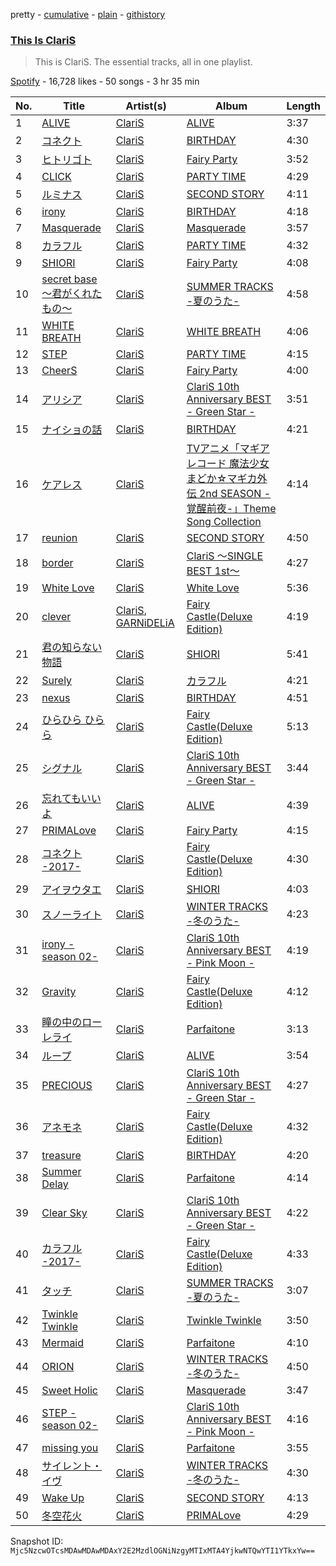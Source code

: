 pretty - [cumulative](/playlists/cumulative/37i9dQZF1DZ06evO36zBDs.md) - [plain](/playlists/plain/37i9dQZF1DZ06evO36zBDs) - [githistory](https://github.githistory.xyz/mackorone/spotify-playlist-archive/blob/main/playlists/plain/37i9dQZF1DZ06evO36zBDs)

### [This Is ClariS](https://open.spotify.com/playlist/37i9dQZF1DZ06evO36zBDs)

> This is ClariS\. The essential tracks, all in one playlist.

[Spotify](https://open.spotify.com/user/spotify) - 16,728 likes - 50 songs - 3 hr 35 min

| No. | Title | Artist(s) | Album | Length |
|---|---|---|---|---|
| 1 | [ALIVE](https://open.spotify.com/track/5cBmwNnKGLPRCQWzFS0r0Y) | [ClariS](https://open.spotify.com/artist/5htVtReJ3NAwcAdxdHpim3) | [ALIVE](https://open.spotify.com/album/7lpsmkTYFRiDNIDyKRRLXP) | 3:37 |
| 2 | [コネクト](https://open.spotify.com/track/3DZG4wc2NQbgjR2m8iXpG1) | [ClariS](https://open.spotify.com/artist/5htVtReJ3NAwcAdxdHpim3) | [BIRTHDAY](https://open.spotify.com/album/4bRHjrsaHEtOVdxmZrFAy7) | 4:30 |
| 3 | [ヒトリゴト](https://open.spotify.com/track/3Un2d5mEp5yLqaITkb1mS8) | [ClariS](https://open.spotify.com/artist/5htVtReJ3NAwcAdxdHpim3) | [Fairy Party](https://open.spotify.com/album/34cOizYrnROPXji1gfR38k) | 3:52 |
| 4 | [CLICK](https://open.spotify.com/track/3lVjrhRTt8nQ99kan7pOmj) | [ClariS](https://open.spotify.com/artist/5htVtReJ3NAwcAdxdHpim3) | [PARTY TIME](https://open.spotify.com/album/66y4Wxg2FCFTr6g67NXfYY) | 4:29 |
| 5 | [ルミナス](https://open.spotify.com/track/2imEBsXVoLpYTqkTAfycay) | [ClariS](https://open.spotify.com/artist/5htVtReJ3NAwcAdxdHpim3) | [SECOND STORY](https://open.spotify.com/album/33dTcMAujg3u1lpBsbUsWx) | 4:11 |
| 6 | [irony](https://open.spotify.com/track/3qLPnTQYkTObObPgncJQyS) | [ClariS](https://open.spotify.com/artist/5htVtReJ3NAwcAdxdHpim3) | [BIRTHDAY](https://open.spotify.com/album/4bRHjrsaHEtOVdxmZrFAy7) | 4:18 |
| 7 | [Masquerade](https://open.spotify.com/track/2NZ0LH20J4E7XiHdTMPsm5) | [ClariS](https://open.spotify.com/artist/5htVtReJ3NAwcAdxdHpim3) | [Masquerade](https://open.spotify.com/album/0pd3XK1IV3sHiJeQYselxG) | 3:57 |
| 8 | [カラフル](https://open.spotify.com/track/1w25qP6ViEMw24RdawuWZC) | [ClariS](https://open.spotify.com/artist/5htVtReJ3NAwcAdxdHpim3) | [PARTY TIME](https://open.spotify.com/album/66y4Wxg2FCFTr6g67NXfYY) | 4:32 |
| 9 | [SHIORI](https://open.spotify.com/track/3OBGuiLR37GJP0H8csaE3n) | [ClariS](https://open.spotify.com/artist/5htVtReJ3NAwcAdxdHpim3) | [Fairy Party](https://open.spotify.com/album/34cOizYrnROPXji1gfR38k) | 4:08 |
| 10 | [secret base 〜君がくれたもの〜](https://open.spotify.com/track/1jdLeQ1vyU9POww0oY8Smy) | [ClariS](https://open.spotify.com/artist/5htVtReJ3NAwcAdxdHpim3) | [SUMMER TRACKS \-夏のうた\-](https://open.spotify.com/album/6RdqPyLLLJr8K96ppojbgC) | 4:58 |
| 11 | [WHITE BREATH](https://open.spotify.com/track/60eixnGh71dTDl76Wpvd9J) | [ClariS](https://open.spotify.com/artist/5htVtReJ3NAwcAdxdHpim3) | [WHITE BREATH](https://open.spotify.com/album/6pGPeXHobvENA0wuJOAzEf) | 4:06 |
| 12 | [STEP](https://open.spotify.com/track/5DvdcadbAkXdpITIKLycqx) | [ClariS](https://open.spotify.com/artist/5htVtReJ3NAwcAdxdHpim3) | [PARTY TIME](https://open.spotify.com/album/66y4Wxg2FCFTr6g67NXfYY) | 4:15 |
| 13 | [CheerS](https://open.spotify.com/track/2aD6xzt5z68nhUAe78GVvv) | [ClariS](https://open.spotify.com/artist/5htVtReJ3NAwcAdxdHpim3) | [Fairy Party](https://open.spotify.com/album/34cOizYrnROPXji1gfR38k) | 4:00 |
| 14 | [アリシア](https://open.spotify.com/track/48bApuUSPxV0TY1CeBXFfe) | [ClariS](https://open.spotify.com/artist/5htVtReJ3NAwcAdxdHpim3) | [ClariS 10th Anniversary BEST \- Green Star \-](https://open.spotify.com/album/52g9iztdfy5tL8hMeFi7Xe) | 3:51 |
| 15 | [ナイショの話](https://open.spotify.com/track/0BDtQ3XsoRHYYcHvvVgFLE) | [ClariS](https://open.spotify.com/artist/5htVtReJ3NAwcAdxdHpim3) | [BIRTHDAY](https://open.spotify.com/album/4bRHjrsaHEtOVdxmZrFAy7) | 4:21 |
| 16 | [ケアレス](https://open.spotify.com/track/0vEGVn21baQ0D5xaWJgLCc) | [ClariS](https://open.spotify.com/artist/5htVtReJ3NAwcAdxdHpim3) | [TVアニメ「マギアレコード 魔法少女まどか☆マギカ外伝 2nd SEASON \-覚醒前夜\-」Theme Song Collection](https://open.spotify.com/album/2pw39NnC62DLxaNFeAYRui) | 4:14 |
| 17 | [reunion](https://open.spotify.com/track/3wvJE9X8azs237ZMPKsz33) | [ClariS](https://open.spotify.com/artist/5htVtReJ3NAwcAdxdHpim3) | [SECOND STORY](https://open.spotify.com/album/33dTcMAujg3u1lpBsbUsWx) | 4:50 |
| 18 | [border](https://open.spotify.com/track/1ZVZKOmy9RS4GhJ5Epj5MN) | [ClariS](https://open.spotify.com/artist/5htVtReJ3NAwcAdxdHpim3) | [ClariS 〜SINGLE BEST 1st〜](https://open.spotify.com/album/4QRz46oz5smqLdihwyl2bX) | 4:27 |
| 19 | [White Love](https://open.spotify.com/track/3B1EQrVkFiaHHTFbspLrwX) | [ClariS](https://open.spotify.com/artist/5htVtReJ3NAwcAdxdHpim3) | [White Love](https://open.spotify.com/album/4Mk7ZN64AnujZEE2lgZ2JA) | 5:36 |
| 20 | [clever](https://open.spotify.com/track/7qNnUhpCnFBjOM37bysD0H) | [ClariS](https://open.spotify.com/artist/5htVtReJ3NAwcAdxdHpim3), [GARNiDELiA](https://open.spotify.com/artist/7MIbdLkqD1qQE35LSISIM6) | [Fairy Castle\(Deluxe Edition\)](https://open.spotify.com/album/0rH0uunj6T2TNLNKuHXjy4) | 4:19 |
| 21 | [君の知らない物語](https://open.spotify.com/track/4LggOGijGZuwoiYBXKoPM0) | [ClariS](https://open.spotify.com/artist/5htVtReJ3NAwcAdxdHpim3) | [SHIORI](https://open.spotify.com/album/00paTaIXU1wa5JRcpZE21q) | 5:41 |
| 22 | [Surely](https://open.spotify.com/track/4NF9qpz2QP5IRdwZLdtsWC) | [ClariS](https://open.spotify.com/artist/5htVtReJ3NAwcAdxdHpim3) | [カラフル](https://open.spotify.com/album/3PWVzMnK8ZtdanDMssCIeN) | 4:21 |
| 23 | [nexus](https://open.spotify.com/track/1j6UfYcCYnSJa1FpdFBMEr) | [ClariS](https://open.spotify.com/artist/5htVtReJ3NAwcAdxdHpim3) | [BIRTHDAY](https://open.spotify.com/album/4bRHjrsaHEtOVdxmZrFAy7) | 4:51 |
| 24 | [ひらひら ひらら](https://open.spotify.com/track/5WCOCRgRtn8OfkDJfoyYYv) | [ClariS](https://open.spotify.com/artist/5htVtReJ3NAwcAdxdHpim3) | [Fairy Castle\(Deluxe Edition\)](https://open.spotify.com/album/0rH0uunj6T2TNLNKuHXjy4) | 5:13 |
| 25 | [シグナル](https://open.spotify.com/track/768HgRPmiEeeVKB5URxOJt) | [ClariS](https://open.spotify.com/artist/5htVtReJ3NAwcAdxdHpim3) | [ClariS 10th Anniversary BEST \- Green Star \-](https://open.spotify.com/album/52g9iztdfy5tL8hMeFi7Xe) | 3:44 |
| 26 | [忘れてもいいよ](https://open.spotify.com/track/4BbNUcHFb4ijbX1RYFDaU7) | [ClariS](https://open.spotify.com/artist/5htVtReJ3NAwcAdxdHpim3) | [ALIVE](https://open.spotify.com/album/2cKUf4iMPcKWFJHXvVEebU) | 4:39 |
| 27 | [PRIMALove](https://open.spotify.com/track/0C0S6SJcJlAkPQHBT1qo7U) | [ClariS](https://open.spotify.com/artist/5htVtReJ3NAwcAdxdHpim3) | [Fairy Party](https://open.spotify.com/album/34cOizYrnROPXji1gfR38k) | 4:15 |
| 28 | [コネクト \-2017\-](https://open.spotify.com/track/13gcdbzfAArRm6RDhijxM7) | [ClariS](https://open.spotify.com/artist/5htVtReJ3NAwcAdxdHpim3) | [Fairy Castle\(Deluxe Edition\)](https://open.spotify.com/album/0rH0uunj6T2TNLNKuHXjy4) | 4:30 |
| 29 | [アイヲウタエ](https://open.spotify.com/track/4qfhuChuz77EaZrqKgwHEA) | [ClariS](https://open.spotify.com/artist/5htVtReJ3NAwcAdxdHpim3) | [SHIORI](https://open.spotify.com/album/00paTaIXU1wa5JRcpZE21q) | 4:03 |
| 30 | [スノーライト](https://open.spotify.com/track/0Kb74cofcnavVwe4Tpcdv9) | [ClariS](https://open.spotify.com/artist/5htVtReJ3NAwcAdxdHpim3) | [WINTER TRACKS \-冬のうた\-](https://open.spotify.com/album/7FZFPL1Z8sgWAlX30Sxr6n) | 4:23 |
| 31 | [irony \-season 02\-](https://open.spotify.com/track/6TrMn2s2KGLq00pQZNM5FB) | [ClariS](https://open.spotify.com/artist/5htVtReJ3NAwcAdxdHpim3) | [ClariS 10th Anniversary BEST \- Pink Moon \-](https://open.spotify.com/album/2jGthHZFI99DykepNSeGvw) | 4:19 |
| 32 | [Gravity](https://open.spotify.com/track/31FWbJsuaaqqk87RwYRqNg) | [ClariS](https://open.spotify.com/artist/5htVtReJ3NAwcAdxdHpim3) | [Fairy Castle\(Deluxe Edition\)](https://open.spotify.com/album/0rH0uunj6T2TNLNKuHXjy4) | 4:12 |
| 33 | [瞳の中のローレライ](https://open.spotify.com/track/0GxGhggqr0zvTiFb5yEC4z) | [ClariS](https://open.spotify.com/artist/5htVtReJ3NAwcAdxdHpim3) | [Parfaitone](https://open.spotify.com/album/5vtV8mTQkDP2UORcFCXk8J) | 3:13 |
| 34 | [ループ](https://open.spotify.com/track/6PGD1qYRbfRcVIWBJ97Eup) | [ClariS](https://open.spotify.com/artist/5htVtReJ3NAwcAdxdHpim3) | [ALIVE](https://open.spotify.com/album/2cKUf4iMPcKWFJHXvVEebU) | 3:54 |
| 35 | [PRECIOUS](https://open.spotify.com/track/6pY3mA8t0DUfQWL1HuyGxX) | [ClariS](https://open.spotify.com/artist/5htVtReJ3NAwcAdxdHpim3) | [ClariS 10th Anniversary BEST \- Green Star \-](https://open.spotify.com/album/52g9iztdfy5tL8hMeFi7Xe) | 4:27 |
| 36 | [アネモネ](https://open.spotify.com/track/4D0wg2S4PdRvccSOVpu8zV) | [ClariS](https://open.spotify.com/artist/5htVtReJ3NAwcAdxdHpim3) | [Fairy Castle\(Deluxe Edition\)](https://open.spotify.com/album/0rH0uunj6T2TNLNKuHXjy4) | 4:32 |
| 37 | [treasure](https://open.spotify.com/track/0a6dL9FS3oWoGlAtR3yxQr) | [ClariS](https://open.spotify.com/artist/5htVtReJ3NAwcAdxdHpim3) | [BIRTHDAY](https://open.spotify.com/album/4bRHjrsaHEtOVdxmZrFAy7) | 4:20 |
| 38 | [Summer Delay](https://open.spotify.com/track/5fvAqSz4TvHyXyn4mqR11J) | [ClariS](https://open.spotify.com/artist/5htVtReJ3NAwcAdxdHpim3) | [Parfaitone](https://open.spotify.com/album/5vtV8mTQkDP2UORcFCXk8J) | 4:14 |
| 39 | [Clear Sky](https://open.spotify.com/track/4hyUMlOse5Cs037QohpGFM) | [ClariS](https://open.spotify.com/artist/5htVtReJ3NAwcAdxdHpim3) | [ClariS 10th Anniversary BEST \- Green Star \-](https://open.spotify.com/album/52g9iztdfy5tL8hMeFi7Xe) | 4:22 |
| 40 | [カラフル \-2017\-](https://open.spotify.com/track/1yGtzIGEap6EE5jsRly23m) | [ClariS](https://open.spotify.com/artist/5htVtReJ3NAwcAdxdHpim3) | [Fairy Castle\(Deluxe Edition\)](https://open.spotify.com/album/0rH0uunj6T2TNLNKuHXjy4) | 4:33 |
| 41 | [タッチ](https://open.spotify.com/track/6FnQ5TUNu8DJxKJDwYeFJR) | [ClariS](https://open.spotify.com/artist/5htVtReJ3NAwcAdxdHpim3) | [SUMMER TRACKS \-夏のうた\-](https://open.spotify.com/album/6RdqPyLLLJr8K96ppojbgC) | 3:07 |
| 42 | [Twinkle Twinkle](https://open.spotify.com/track/6ZgkaVkKBrvZtOefIIPI8f) | [ClariS](https://open.spotify.com/artist/5htVtReJ3NAwcAdxdHpim3) | [Twinkle Twinkle](https://open.spotify.com/album/7ti4tcjdsbO4J9aENCzaoX) | 3:50 |
| 43 | [Mermaid](https://open.spotify.com/track/20iLkzds9JViZjGm7BZQB2) | [ClariS](https://open.spotify.com/artist/5htVtReJ3NAwcAdxdHpim3) | [Parfaitone](https://open.spotify.com/album/5vtV8mTQkDP2UORcFCXk8J) | 4:10 |
| 44 | [ORION](https://open.spotify.com/track/5hwhF9mnsPRQvJBSbZRoUG) | [ClariS](https://open.spotify.com/artist/5htVtReJ3NAwcAdxdHpim3) | [WINTER TRACKS \-冬のうた\-](https://open.spotify.com/album/7FZFPL1Z8sgWAlX30Sxr6n) | 4:50 |
| 45 | [Sweet Holic](https://open.spotify.com/track/5jIa584Dyf6YzMFUsdWRkq) | [ClariS](https://open.spotify.com/artist/5htVtReJ3NAwcAdxdHpim3) | [Masquerade](https://open.spotify.com/album/2DvBe1kVqRuZHzsVNZOu1p) | 3:47 |
| 46 | [STEP \-season 02\-](https://open.spotify.com/track/4jPW4GbHYbgWrNEpoS2mES) | [ClariS](https://open.spotify.com/artist/5htVtReJ3NAwcAdxdHpim3) | [ClariS 10th Anniversary BEST \- Pink Moon \-](https://open.spotify.com/album/2jGthHZFI99DykepNSeGvw) | 4:16 |
| 47 | [missing you](https://open.spotify.com/track/40AUDiMUMRhyx0IzQWY7MD) | [ClariS](https://open.spotify.com/artist/5htVtReJ3NAwcAdxdHpim3) | [Parfaitone](https://open.spotify.com/album/5vtV8mTQkDP2UORcFCXk8J) | 3:55 |
| 48 | [サイレント・イヴ](https://open.spotify.com/track/6uAXBkG7WNNFa4qg2xEYoH) | [ClariS](https://open.spotify.com/artist/5htVtReJ3NAwcAdxdHpim3) | [WINTER TRACKS \-冬のうた\-](https://open.spotify.com/album/7FZFPL1Z8sgWAlX30Sxr6n) | 4:30 |
| 49 | [Wake Up](https://open.spotify.com/track/2bQTmdOKGgqO2OT2jEVf1g) | [ClariS](https://open.spotify.com/artist/5htVtReJ3NAwcAdxdHpim3) | [SECOND STORY](https://open.spotify.com/album/33dTcMAujg3u1lpBsbUsWx) | 4:13 |
| 50 | [冬空花火](https://open.spotify.com/track/6eArFjBGBVdWlCwOIZzmi5) | [ClariS](https://open.spotify.com/artist/5htVtReJ3NAwcAdxdHpim3) | [PRIMALove](https://open.spotify.com/album/5Qq5eR5DCQczvzzLV7e1LX) | 4:29 |

Snapshot ID: `Mjc5NzcwOTcsMDAwMDAwMDAxY2E2MzdlOGNiNzgyMTIxMTA4YjkwNTQwYTI1YTkxYw==`
